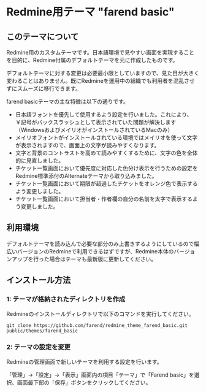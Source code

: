 # Redmine用テーマ "farend basic"

## このテーマについて

Redmine用のカスタムテーマです。日本語環境で見やすい画面を実現することを目的に、Redmine付属のデフォルトテーマを元に作成したものです。

デフォルトテーマに対する変更は必要最小限としていますので、見た目が大きく変わることはありません。既にRedmineを運用中の組織でも利用者を混乱させずにスムーズに移行できます。

farend basicテーマの主な特徴は以下の通りです。

* 日本語フォントを優先して使用するよう設定を行いました。これにより、￥記号がバックスラッシュとして表示されていた問題が解決します（WindowsおよびメイリオがインストールされているMacのみ）
* メイリオフォントがインストールされている環境ではメイリオを使って文字が表示されますので、画面上の文字が読みやすくなります。
* 文字と背景のコントラストを高めて読みやすくするために、文字の色を全体的に見直しました。
* チケット一覧画面において優先度に対応した色分け表示を行うための設定をRedmine標準添付のAlternateテーマから取り込みました。
* チケット一覧画面において期限が超過したチケットをオレンジ色で表示するよう変更しました。
* チケット一覧画面において担当者・作者欄の自分の名前を太字で表示するよう変更しました。


## 利用環境

デフォルトテーマを読み込んで必要な部分のみ上書きするようにしているので幅広いバージョンのRedmineで利用できるはずですが、Redmine本体のバージョンアップを行った場合はテーマも最新版に更新してください。


## インストール方法

### 1: テーマが格納されたディレクトリを作成

Redmineのインストールディレクトリで以下のコマンドを実行してください。

```
git clone https://github.com/farend/redmine_theme_farend_basic.git public/themes/farend_basic
```

### 2: テーマの設定を変更

Redmineの管理画面で新しいテーマを利用する設定を行います。

「管理」→「設定」→「表示」画面内の項目「テーマ」で「Farend basic」を選
択、画面最下部の「保存」ボタンをクリックしてください。

